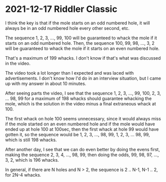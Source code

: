 2021-12-17 Riddler Classic
==========================
I think the key is that if the mole starts on an odd numbered hole, it will
always be in an odd numbered hole every other second, etc.

The sequence 1, 2, 3, ..., 99, 100 will be guaranteed to whack the mole if
it starts on an odd numbered hole.  Then, the sequence 100, 99, 98, ..., 3, 2
will be guaranteed to whack the mole if it starts on an even numbered hole.

That's a maximum of 199 whacks.  I don't know if that's what was discussed in
the video.

The video took a lot longer than I expected and was laced with advertisements.
I don't know how I'd do in an interview situation, but I came up with my
answer in about 10 minutes.

After seeing parts the video, I see that the sequence 1, 2, 3, ..., 99, 100,
2, 3, ... 98, 99 for a maximum of 198 whacks should guarantee whacking the
mole, which is the solution in the video minus a final extraneous whack at
100.

The first whack on hole 100 seems unnecessary, since it would always miss if
the mole started on an even numbered hole and if the mole would have ended up
at hole 100 at 100sec, then the first whack at hole 99 would have gotten it,
so the sequence would be 1, 2, 3, ..., 98, 99, 1, 2, 3, ... 98, 99, which is
still 198 whacks.

After another day, I see that we can do even better by doing the evens first,
making the sequence 2, 3, 4, ..., 98, 99, then doing the odds,
99, 98, 97, ..., 3, 2, which is 196 whacks.

In general, if there are N holes and N > 2, the sequence is 2 .. N-1, N-1 .. 2,
for 2N-4 whacks.
